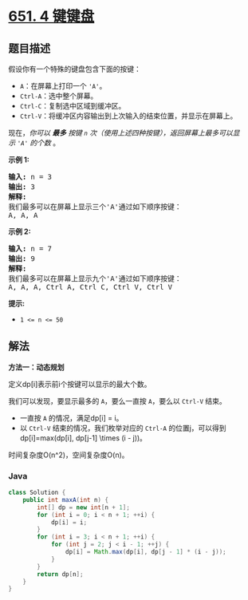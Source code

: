 # [651. 4 键键盘](https://leetcode.cn/problems/4-keys-keyboard)

## 题目描述

<p>假设你有一个特殊的键盘包含下面的按键：</p>

<ul>
	<li><code>A</code>：在屏幕上打印一个 <code>'A'</code>。</li>
	<li><code>Ctrl-A</code>：选中整个屏幕。</li>
	<li><code>Ctrl-C</code>：复制选中区域到缓冲区。</li>
	<li><code>Ctrl-V</code>：将缓冲区内容输出到上次输入的结束位置，并显示在屏幕上。</li>
</ul>

<p>现在，<em>你可以 <strong>最多</strong> 按键 <code>n</code>&nbsp;次（使用上述四种按键），返回屏幕上最多可以显示&nbsp;<code>'A'</code>&nbsp;的个数&nbsp;</em>。</p>

<p><strong>示例 1:</strong></p>

<pre>
<strong>输入:</strong> n = 3
<strong>输出:</strong> 3
<strong>解释:</strong> 
我们最多可以在屏幕上显示三个'A'通过如下顺序按键：
A, A, A
</pre>

<p><strong>示例 2:</strong></p>

<pre>
<strong>输入:</strong> n = 7
<strong>输出:</strong> 9
<strong>解释:</strong> 
我们最多可以在屏幕上显示九个'A'通过如下顺序按键：
A, A, A, Ctrl A, Ctrl C, Ctrl V, Ctrl V
</pre>

<p><strong>提示:</strong></p>

<ul>
	<li><code>1 &lt;= n &lt;= 50</code></li>
</ul>

## 解法

**方法一：动态规划**

定义dp[i]表示前i个按键可以显示的最大个数。

我们可以发现，要显示最多的 `A`，要么一直按 `A`，要么以 `Ctrl-V` 结束。

-   一直按 `A` 的情况，满足dp[i] = i。
-   以 `Ctrl-V` 结束的情况，我们枚举对应的 `Ctrl-A` 的位置j，可以得到dp[i]=max(dp[i], dp[j-1] \times (i - j))。

时间复杂度O(n^2)，空间复杂度O(n)。

### **Java**

```java
class Solution {
    public int maxA(int n) {
        int[] dp = new int[n + 1];
        for (int i = 0; i < n + 1; ++i) {
            dp[i] = i;
        }
        for (int i = 3; i < n + 1; ++i) {
            for (int j = 2; j < i - 1; ++j) {
                dp[i] = Math.max(dp[i], dp[j - 1] * (i - j));
            }
        }
        return dp[n];
    }
}
```
